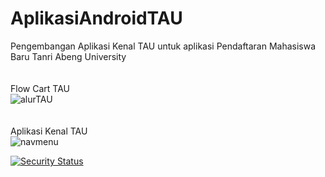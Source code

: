 # AplikasiAndroidTAU
Pengembangan Aplikasi Kenal TAU untuk aplikasi Pendaftaran Mahasiswa Baru Tanri Abeng University
<br>
<br> <br>
Flow Cart TAU
  <br>
![alurTAU](https://user-images.githubusercontent.com/42699234/84348518-54623380-abdf-11ea-90db-65dab7af5901.jpeg)
<br> <br>
 <br>
Aplikasi Kenal TAU
  <br>
![navmenu](https://user-images.githubusercontent.com/42699234/84348525-575d2400-abdf-11ea-8355-f65b7103415a.PNG)
<br>

[![Security Status](https://www.murphysec.com/platform3/v3/badge/1610462360699973635.svg)](https://www.murphysec.com/accept?code=d43af674576c9fcaede7eba9151e9a56&type=1&from=2&t=1) 
